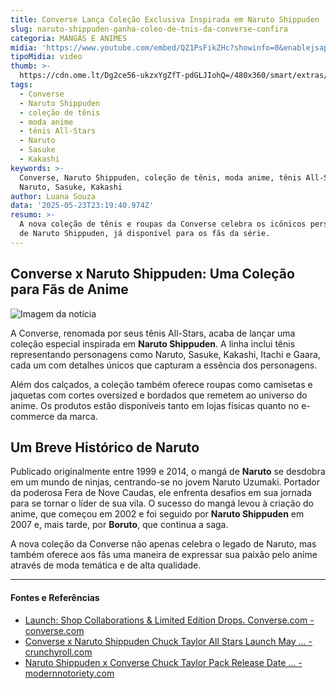 ```yaml
---
title: Converse Lança Coleção Exclusiva Inspirada em Naruto Shippuden
slug: naruto-shippuden-ganha-coleo-de-tnis-da-converse-confira
categoria: MANGÁS E ANIMES
midia: 'https://www.youtube.com/embed/QZ1PsFikZHc?showinfo=0&enablejsapi=1'
tipoMidia: video
thumb: >-
  https://cdn.ome.lt/Dg2ce56-ukzxYgZfT-pdGLJIohQ=/480x360/smart/extras/conteudos/naruto_converse.png
tags:
  - Converse
  - Naruto Shippuden
  - coleção de tênis
  - moda anime
  - tênis All-Stars
  - Naruto
  - Sasuke
  - Kakashi
keywords: >-
  Converse, Naruto Shippuden, coleção de tênis, moda anime, tênis All-Stars,
  Naruto, Sasuke, Kakashi
author: Luana Souza
data: '2025-05-23T23:19:40.974Z'
resumo: >-
  A nova coleção de tênis e roupas da Converse celebra os icônicos personagens
  de Naruto Shippuden, já disponível para os fãs da série.
---
```


## Converse x Naruto Shippuden: Uma Coleção para Fãs de Anime

![Imagem da notícia](https://cdn.ome.lt/pc7xOrT6MNOxqKuJOb59DM9XhS4=/fit-in/837x500/smart/uploads/conteudo/fotos/converse.png)

A Converse, renomada por seus tênis All-Stars, acaba de lançar uma coleção especial inspirada em **Naruto Shippuden**. A linha inclui tênis representando personagens como Naruto, Sasuke, Kakashi, Itachi e Gaara, cada um com detalhes únicos que capturam a essência dos personagens.

Além dos calçados, a coleção também oferece roupas como camisetas e jaquetas com cortes oversized e bordados que remetem ao universo do anime. Os produtos estão disponíveis tanto em lojas físicas quanto no e-commerce da marca.

## Um Breve Histórico de Naruto

Publicado originalmente entre 1999 e 2014, o mangá de **Naruto** se desdobra em um mundo de ninjas, centrando-se no jovem Naruto Uzumaki. Portador da poderosa Fera de Nove Caudas, ele enfrenta desafios em sua jornada para se tornar o líder de sua vila. O sucesso do mangá levou à criação do anime, que começou em 2002 e foi seguido por **Naruto Shippuden** em 2007 e, mais tarde, por **Boruto**, que continua a saga.

A nova coleção da Converse não apenas celebra o legado de Naruto, mas também oferece aos fãs uma maneira de expressar sua paixão pelo anime através de moda temática e de alta qualidade.

---

#### Fontes e Referências

- [Launch: Shop Collaborations & Limited Edition Drops. Converse.com - converse.com](https://www.converse.com/shop/launch)
- [Converse x Naruto Shippuden Chuck Taylor All Stars Launch May ... - crunchyroll.com](https://www.crunchyroll.com/hi/news/latest/2025/5/16/converse-naruto-shippuden-chuck-taylor-all-stars-release-date)
- [Naruto Shippuden x Converse Chuck Taylor Pack Release Date ... - modernnotoriety.com](https://www.modernnotoriety.com/naruto-converse-chuck-taylor-release-date/)
